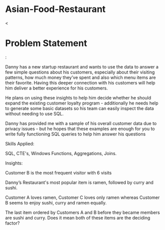 # Asian-Food-Restaurant

<<h1>Problem Statement</h1>:

Danny has a new startup restaurant and wants to use the data to answer a few simple questions about his customers, especially about their visiting patterns, how much money they’ve spent and also which menu items are their favorite. Having this deeper connection with his customers will help him deliver a better experience for his customers.

He plans on using these insights to help him decide whether he should expand the existing customer loyalty program - additionally he needs help to generate some basic datasets so his team can easily inspect the data without needing to use SQL.

Danny has provided me with a sample of his overall customer data due to privacy issues - but he hopes that these examples are enough for you to write fully functioning SQL queries to help him answer his questions

Skills Applied:

SQL,
CTE's,
Windows Functions,
Aggregations,
Joins.

Insights:

Customer B is the most frequent visitor with 6 visits 

Danny’s Restaurant's most popular item is ramen, followed by curry and sushi.

Customer A loves ramen, Customer C loves only ramen whereas Customer B seems to enjoy sushi, curry and ramen equally.

The last item ordered by Customers A and B before they became members are sushi and curry. Does it mean both of these items are the deciding factor?


